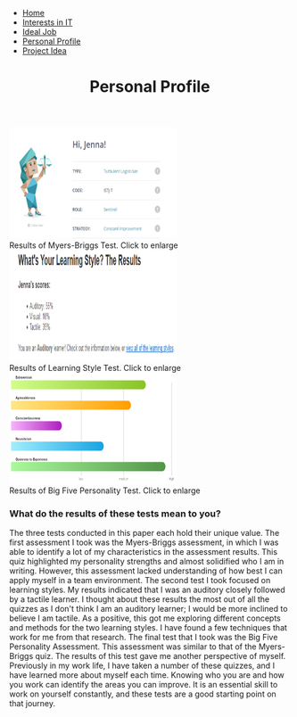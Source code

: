 <html>
<head>
 <link rel="stylesheet" href="style.css">
 <link rel="stylesheet" href="3style.css">
</head>
<body>
 <nav>
<ul>
 <li><a href="https://rmitstudent-assessment.github.io/My-Profile/">Home</a></li>
 <li><a href="https://rmitstudent-assessment.github.io/My-Profile/interestsinit">Interests in IT</a></li>
 <li><a href="https://rmitstudent-assessment.github.io/My-Profile/idealjob">Ideal Job</a></li>
 <li><a href="https://rmitstudent-assessment.github.io/My-Profile/personalprofile">Personal Profile</a></li>
 <li><a href="https://rmitstudent-assessment.github.io/My-Profile/projectidea">Project Idea</a></li>
 </nav>
  </ul>
 <header>
<h1>Personal Profile</h1>
             </header>

<div class="gallery">
  <a target="_blank" href="Myers-Briggs Results Snapshot.PNG">
    <img src="Myers-Briggs Results Snapshot.PNG" alt="https://github.com/rmitstudent-assessment/My-Profile/blob/8fa03387bfa5c6ebfba097b5ded66a301fb3c0a5/Myers-Briggs%20Results%20Snapshot.PNG" width="300" height="200">
  </a>
  <div class="desc">Results of Myers-Briggs Test. Click to enlarge</div>
</div>

 <div class="gallery">
  <a target="_blank" href="Learning Style Snapshot.PNG">
    <img src="Learning Style Snapshot.PNG" alt="https://github.com/rmitstudent-assessment/My-Profile/blob/8fa03387bfa5c6ebfba097b5ded66a301fb3c0a5/Learning%20Style%20Snapshot.PNG" width="300" height="200">
  </a>
  <div class="desc">Results of Learning Style Test. Click to enlarge</div>
</div>

 <div class="gallery">
  <a target="_blank" href="big5.PNG">
    <img src="big5.PNG" alt="https://github.com/rmitstudent-assessment/My-Profile/blob/8fa03387bfa5c6ebfba097b5ded66a301fb3c0a5/big5.PNG" width="300" height="200">
  </a>
  <div class="desc">Results of Big Five Personality Test. Click to enlarge</div>
</div>
          
 <h3>What do the results of these tests mean to you?</h3>
<p>The three tests conducted in this paper each hold their unique value. The first assessment I took was the Myers-Briggs assessment, in which I was able to identify a lot of my characteristics in the assessment results. This quiz highlighted my personality strengths and almost solidified who I am in writing. However, this assessment lacked understanding of how best I can apply myself in a team environment. The second test I took focused on learning styles. My results indicated that I was an auditory closely followed by a tactile learner. I thought about these results the most out of all the quizzes as I don't think I am an auditory learner; I would be more inclined to believe I am tactile. As a positive, this got me exploring different concepts and methods for the two learning styles. I have found a few techniques that work for me from that research. The final test that I took was the Big Five Personality Assessment. This assessment was similar to that of the Myers-Briggs quiz. The results of this test gave me another perspective of myself. Previously in my work life, I have taken a number of these quizzes, and I have learned more about myself each time. Knowing who you are and how you work can identify the areas you can improve. It is an essential skill to work on yourself constantly, and these tests are a good starting point on that journey.</p>



